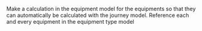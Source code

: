 Make a calculation in the equipment model for the equipments so that they can automatically be calculated with the journey model. Reference each and every equipment in the equipment type model

